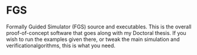 FGS
===

Formally Guided Simulator (FGS) source and executables. This is the overall proof-of-concept software that goes along with my Doctoral thesis. If you wish to run the examples given there, or tweak the main simulation and verificationalgorithms, this is what you need.
